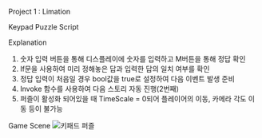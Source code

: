Project 1 : Limation

Keypad Puzzle Script

Explanation

1. 숫자 입력 버튼을 통해 디스플레이에 숫자를 입력하고 M버튼을 통해 정답 확인
2. If문을 사용하여 미리 정해놓은 답과 입력한 답의 일치 여부를 확인
3. 정답 입력이 처음일 경우 bool값을 true로 설정하여 다음 이벤트 발생 준비
4. Invoke 함수를 사용하여 다음 스토리 자동 진행(2번째)
5. 퍼즐이 활성화 되어있을 때 TimeScale = 0되어 플레이어의 이동, 카메라 각도 이동 등이 불가능

Game Scene
![키패드 퍼즐](https://user-images.githubusercontent.com/74092254/99870512-fcf8d280-2c16-11eb-8ac2-a19ec3d70df8.png)
